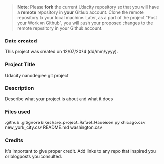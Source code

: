 >**Note**: Please **fork** the current Udacity repository so that you will have a **remote** repository in **your** Github account. Clone the remote repository to your local machine. Later, as a part of the project "Post your Work on Github", you will push your proposed changes to the remote repository in your Github account.

### Date created
This project was created on 12/07/2024 (dd/mm/yyyy).

### Project Title
Udacity nanodegree git project

### Description
Describe what your project is about and what it does

### Files used
.github
.gitignore
bikeshare_project_Rafael_Haueisen.py
chicago.csv
new_york_city.csv
README.md
washington.csv

### Credits
It's important to give proper credit. Add links to any repo that inspired you or blogposts you consulted.

